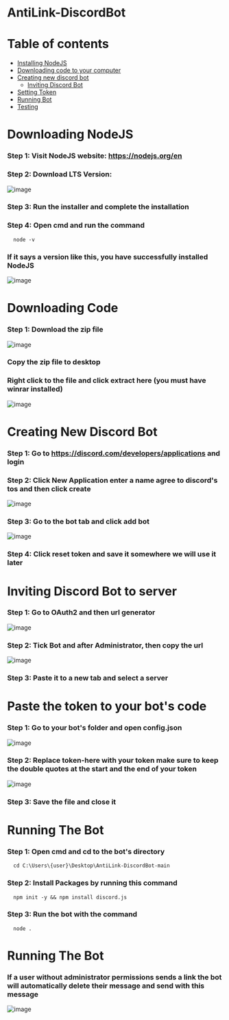 # AntiLink-DiscordBot

Table of contents
=================

<!--ts-->
  * [Installing NodeJS](#modejs)
  * [Downloading code to your computer](#codetocomputer)
  * [Creating new discord bot](#mewdiscordbot)
    * [Inviting Discord Bot](#invitediscordbot)
  * [Setting Token](#settoken)
  * [Running Bot](#runbot)
  * [Testing](#testing)
<!--te-->

<a name="nodejs"></a>
Downloading NodeJS
=================
### Step 1: Visit NodeJS website: https://nodejs.org/en
### Step 2: Download LTS Version: 
![image](https://github.com/Vasilis414/AntiLink-DiscordBot/assets/83064774/299c1354-1c3e-43d3-bef3-a3d8b30183fe)
### Step 3: Run the installer and complete the installation
### Step 4: Open cmd and run the command 
```
  node -v
```
### If it says a version like this, you have successfully installed NodeJS 
![image](https://github.com/Vasilis414/AntiLink-DiscordBot/assets/83064774/cec3ab83-91d7-4ceb-a9d4-8cca8a5b50c1)




<a name="codetocomputer"></a>
Downloading Code
=================
### Step 1: Download the zip file
![image](https://github.com/Vasilis414/AntiLink-DiscordBot/assets/83064774/57165367-ec14-4a63-81bb-bfd7ad775e3e)
### Copy the zip file to desktop
### Right click to the file and click extract here (you must have winrar installed)
![image](https://github.com/Vasilis414/AntiLink-DiscordBot/assets/83064774/4a04f161-4212-41b7-ba1f-69782a15211a)


<a name="mewdiscordbot"></a>
Creating New Discord Bot
=================
### Step 1: Go to https://discord.com/developers/applications and login
### Step 2: Click New Application enter a name agree to discord's tos and then click create
![image](https://github.com/Vasilis414/AntiLink-DiscordBot/assets/83064774/38cd36c5-3a14-4d66-bd79-6a893f7bd4ec)
### Step 3: Go to the bot tab and click add bot
![image](https://github.com/Vasilis414/AntiLink-DiscordBot/assets/83064774/d6e26347-9eea-44fd-b5c5-ce8f90ef4591)
### Step 4: Click reset token and save it somewhere we will use it later

<a name="invitediscordbot"></a>
Inviting Discord Bot to server
=================
### Step 1: Go to OAuth2 and then url generator
![image](https://github.com/Vasilis414/AntiLink-DiscordBot/assets/83064774/586f8c3e-02b5-44ce-9e52-567867e90c6a)
### Step 2: Tick Bot and after Administrator, then copy the url
![image](https://github.com/Vasilis414/AntiLink-DiscordBot/assets/83064774/3628783a-052c-4191-80e7-663fd98634a8)
### Step 3: Paste it to a new tab and select a server

<a name="settoken"></a>
Paste the token to your bot's code
=================
### Step 1: Go to your bot's folder and open config.json
![image](https://github.com/Vasilis414/AntiLink-DiscordBot/assets/83064774/f3397b9d-66c6-47b9-9b43-500afb007e82)
### Step 2: Replace token-here with your token make sure to keep the double quotes at the start and the end of your token
![image](https://github.com/Vasilis414/AntiLink-DiscordBot/assets/83064774/ea5d0f08-e4b2-47e9-8a30-be288a573d23)
### Step 3: Save the file and close it

<a name="runbot"></a>
Running The Bot
=================
### Step 1: Open cmd and cd to the bot's directory
```
  cd C:\Users\{user}\Desktop\AntiLink-DiscordBot-main
```
### Step 2: Install Packages by running this command
```
  npm init -y && npm install discord.js
```
### Step 3: Run the bot with the command
```
  node .
```

<a name="runbot"></a>
Running The Bot
=================
### If a user without administrator permissions sends a link the bot will automatically delete their message and send with this message
![image](https://github.com/Vasilis414/AntiLink-DiscordBot/assets/83064774/59fe5d62-a447-4b42-a1e0-2fc66b5ed4d2)
